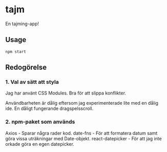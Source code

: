 # tajm
En tajming-app!

## Usage
`npm start`

## Redogörelse

### 1. Val av sätt att styla
Jag har använt CSS Modules. Bra för att slippa konflikter.

Användbarheten är dålig eftersom jag experimenterade lite
med en dålig ide. En dåligt fungerande dragspelsscroll.

### 2. npm-paket som används
Axios - Sparar några rader kod.
date-fns - För att formatera datum samt göra vissa uträkningar med Date-objekt.
react-datepicker - För att jag inte orkade göra en egen datepicker.

